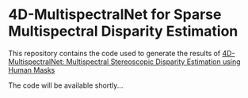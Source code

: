 #  4D-MultispectralNet for Sparse Multispectral Disparity Estimation

This repository contains the code used to generate the results of [4D-MultispectralNet: Multispectral Stereoscopic Disparity Estimation using Human Masks](https://arxiv.org/abs/2204.09089)

The code will be available shortly...
